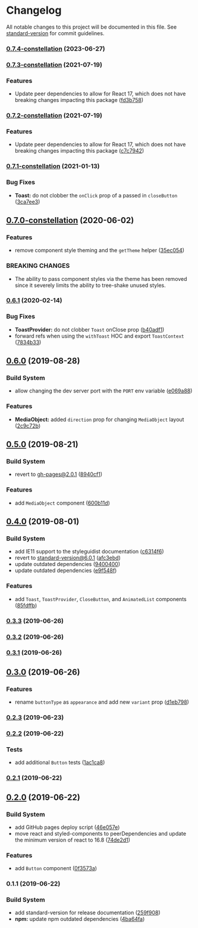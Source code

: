 # Changelog

All notable changes to this project will be documented in this file. See [standard-version](https://github.com/conventional-changelog/standard-version) for commit guidelines.

### [0.7.4-constellation](https://github.com/zillow/drywall/compare/v0.7.3-constellation...v0.7.4-constellation) (2023-06-27)



### [0.7.3-constellation](https://github.com/zillow/drywall/compare/v0.7.1-constellation...v0.7.3-constellation) (2021-07-19)


### Features

* Update peer dependencies to allow for React 17, which does not have breaking changes impacting this package ([fd3b758](https://github.com/zillow/drywall/commit/fd3b758))



### [0.7.2-constellation](https://github.com/zillow/drywall/compare/v0.7.1-constellation...v0.7.2-constellation) (2021-07-19)


### Features

* Update peer dependencies to allow for React 17, which does not have breaking changes impacting this package ([c7c7942](https://github.com/zillow/drywall/commit/c7c7942))



### [0.7.1-constellation](https://github.com/zillow/drywall/compare/v0.7.0-constellation...v0.7.1-constellation) (2021-01-13)


### Bug Fixes

* **Toast:** do not clobber the `onClick` prop of a passed in `closeButton` ([3ca7ee3](https://github.com/zillow/drywall/commit/3ca7ee3))



## [0.7.0-constellation](https://github.com/zillow/drywall/compare/v0.6.1...v0.7.0-constellation) (2020-06-02)


### Features

* remove component style theming and the `getTheme` helper ([35ec054](https://github.com/zillow/drywall/commit/35ec054))


### BREAKING CHANGES

* The ability to pass component styles via the theme has been removed since it
severely limits the ability to tree-shake unused styles.



### [0.6.1](https://github.com/zillow/drywall/compare/v0.6.0...v0.6.1) (2020-02-14)


### Bug Fixes

* **ToastProvider:** do not clobber `Toast` onClose prop ([b40adf1](https://github.com/zillow/drywall/commit/b40adf1))
* forward refs when using the `withToast` HOC and export `ToastContext` ([7834b33](https://github.com/zillow/drywall/commit/7834b33))



## [0.6.0](https://github.com/zillow/drywall/compare/v0.5.0...v0.6.0) (2019-08-28)


### Build System

* allow changing the dev server port with the `PORT` env variable ([e069a88](https://github.com/zillow/drywall/commit/e069a88))


### Features

* **MediaObject:** added `direction` prop for changing `MediaObject` layout ([2c9c72b](https://github.com/zillow/drywall/commit/2c9c72b))



## [0.5.0](https://github.com/zillow/drywall/compare/v0.4.0...v0.5.0) (2019-08-21)


### Build System

* revert to gh-pages@2.0.1 ([8940cf1](https://github.com/zillow/drywall/commit/8940cf1))


### Features

* add `MediaObject` component ([600b11d](https://github.com/zillow/drywall/commit/600b11d))



## [0.4.0](https://github.com/zillow/drywall/compare/v0.3.3...v0.4.0) (2019-08-01)


### Build System

* add IE11 support to the styleguidist documentation ([c6314f6](https://github.com/zillow/drywall/commit/c6314f6))
* revert to standard-version@6.0.1 ([afc3ebd](https://github.com/zillow/drywall/commit/afc3ebd))
* update outdated dependencies ([9400400](https://github.com/zillow/drywall/commit/9400400))
* update outdated dependencies ([e9f548f](https://github.com/zillow/drywall/commit/e9f548f))


### Features

* add `Toast`, `ToastProvider`, `CloseButton`, and `AnimatedList` components ([85fdffb](https://github.com/zillow/drywall/commit/85fdffb))



### [0.3.3](https://github.com/zillow/drywall/compare/v0.3.2...v0.3.3) (2019-06-26)



### [0.3.2](https://github.com/zillow/drywall/compare/v0.3.1...v0.3.2) (2019-06-26)



### [0.3.1](https://github.com/zillow/drywall/compare/v0.3.0...v0.3.1) (2019-06-26)



## [0.3.0](https://github.com/zillow/drywall/compare/v0.2.3...v0.3.0) (2019-06-26)


### Features

* rename `buttonType` as `appearance` and add new `variant` prop ([d1eb798](https://github.com/zillow/drywall/commit/d1eb798))



### [0.2.3](https://github.com/zillow/drywall/compare/v0.2.2...v0.2.3) (2019-06-23)



### [0.2.2](https://github.com/zillow/drywall/compare/v0.2.1...v0.2.2) (2019-06-22)


### Tests

* add additional `Button` tests ([1ac1ca8](https://github.com/zillow/drywall/commit/1ac1ca8))



### [0.2.1](https://github.com/zillow/drywall/compare/v0.2.0...v0.2.1) (2019-06-22)



## [0.2.0](https://github.com/zillow/drywall/compare/v0.1.1...v0.2.0) (2019-06-22)


### Build System

* add GitHub pages deploy script ([46e057e](https://github.com/zillow/drywall/commit/46e057e))
* move react and styled-components to peerDependencies and update the minimum version of react to 16.8 ([74de2d1](https://github.com/zillow/drywall/commit/74de2d1))


### Features

* add `Button` component ([0f3573a](https://github.com/zillow/drywall/commit/0f3573a))



### 0.1.1 (2019-06-22)


### Build System

* add standard-version for release documentation ([259f908](https://github.com/zillow/drywall/commit/259f908))
* **npm:** update npm outdated dependencies ([4ba64fa](https://github.com/zillow/drywall/commit/4ba64fa))
